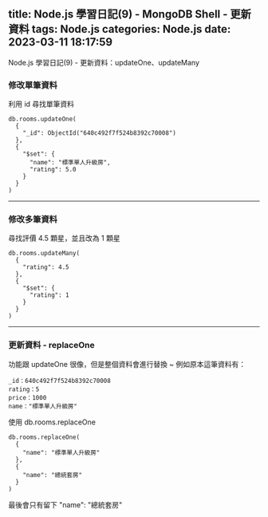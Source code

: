 title: Node.js 學習日記(9) - MongoDB Shell - 更新資料
tags: Node.js
categories: Node.js
date: 2023-03-11 18:17:59
---
Node.js 學習日記(9) - 更新資料：updateOne、updateMany

<!-- more -->

### 修改單筆資料
利用 id 尋找單筆資料
```
db.rooms.updateOne(
  {
    "_id": ObjectId("640c492f7f524b8392c70008")
  },
  {
    "$set": {
      "name": "標準單人升級房",
      "rating": 5.0
    }
  }
)
```

******

### 修改多筆資料

尋找評價 4.5 顆星，並且改為 1 顆星
```
db.rooms.updateMany(
  {
    "rating": 4.5
  },
  {
    "$set": {
      "rating": 1
    }
  }
)
```

********

### 更新資料 - replaceOne

功能跟 updateOne 很像，但是整個資料會進行替換 ~
例如原本這筆資料有：
```
_id：640c492f7f524b8392c70008
rating：5
price：1000
name："標準單人升級房"
```

使用 db.rooms.replaceOne
```
db.rooms.replaceOne(
  {
    "name": "標準單人升級房"
  }, 
  {
    "name": "總統套房"
  }
)
```
最後會只有留下 "name": "總統套房"